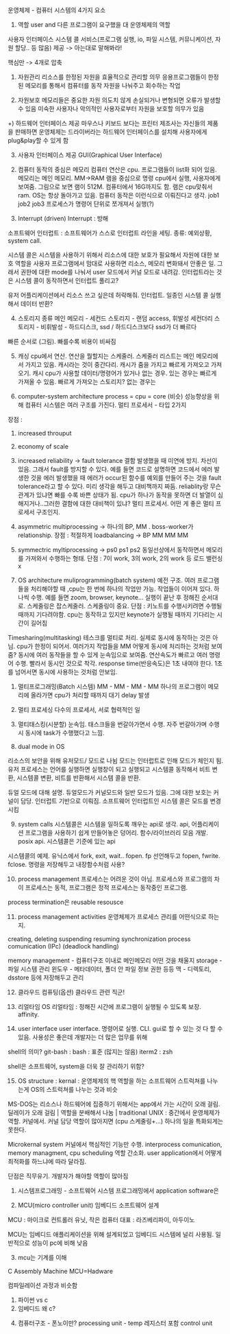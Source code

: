 운영체제 - 컴퓨터 시스템의 4가지 요소

1. 역할
user and 다른 프로그램이 요구했을 대 운영체제의 역할

사용자 인터페이스
시스템 콜
서비스(프로그램 실행, io, 파일 시스템, 커뮤니케이션, 자원 할당.. 등 많음)
제공
-> 아는대로 말해봐라!

핵심만
-> 4개로 압축

1) 자원관리
리소스를 한정된 자원을 효율적으로 관리할 의무
응용프로그램들이 한정된 메모리를 통해서 컴퓨터를 동작
자원을 나눠주고 회수하는 작업

2) 자원보호
메모리들은 중요한 자원
의도치 않게 손실되거나 변형되면 오류가 발생할 수 있음
미숙한 사용자나 악의적인 사용자로부터 자원을 보호할 의무가 있음

+) 하드웨어 인터페이스 제공
마우스나 키보드 보다는 프린터
제조사는 자신들의 제품을 판매하면 운영체제는 드라이버라는 하드웨어 인터페이스를 설치해 사용자에게 plug&play할 수 있게 함

3) 사용자 인터페이스 제공
GUI(Graphical User Interface)

2. 컴퓨터 동작의 중심은 메모리
컴퓨터 연산은 cpu. 프로그램들이 list화 되어 있음. 메모리는 메인 메모리. MM->RAM
램을 중심으로 명령 cpu에서 실행, 사용자에게 보여줌.
그림으로 보면 램이 512M. 컴퓨터에서 16G까지도 함. 램은 cpu맞춰서
ram. OS는 항상 돌아가고 있음.
컴퓨터 동작은 이런식으로 이뤄진다고 생각. job1 job2 job3 프로세스가 명령어 단위로 쪼개져서 실행(?)

3. Interrupt (driven)
Interrupt : 방해

소프트웨어 인터럽트 : 소프트웨어가 스스로 인터럽트 라인을 세팅.
종류: 예외상황, system call.

시스템 콜은 시스템을 사용하기 위해서 리소스에 대한 보호가 필요해서 자원에 대한 보호 역할을 사용자 프로그램에서 맘대로 사용하면 리소스, 메모리 변화돼서 안좋은 일.
그래서 권한에 대한 mode를 나눠서 user 모드에서 커널 모드로 내려감. 인터럽트라는 것은 시스템 콜이 동작하면서 인터럽트 풀리고?

유저 어플리케이션에서 리소스 쓰고 싶은데 허락해줘. 인터럽트. 일종인 시스템 콜 실행해서 데이터 반환?

4. 스토리지 종류 
메인 메모리 - 세컨드 스토리지 - 랜덤 access, 휘발성
세컨더리 스토리지 - 비휘발성 - 하드디스크, ssd / 하드디스크보다 ssd가 더 빠르다

빠른 순서로 (그림). 빠를수록 비용이 비싸짐

5. 캐싱
cpu에서 연산. 연산을 뭘할지는 스케줄러. 스케줄러 리스트는 메인 메모리에서 가지고 있음. 캐시라는 것이 중간다리. 캐시가 줌을 가지고 빠르게 가져오고 가져오기. 캐시 cpu가 사용할 데이터/명령어가 있거나 없는 경우. 있는 경우는 빠르게 가져올 수 있음. 빠르게 가져오는 스토리지?
없는 경우는 

6. computer-system architecture
process = cpu = core (비슷)
성능향상을 위해 컴퓨터 시스템은 여러 구조를 가진다.
멀티 프로세서 - 타입 2가지

장점 : 
1) increased throuput
2) economy of scale
3) increased reliability -> fault tolerance
결함 발생했을 때 미연에 방지. 차선이 있음. 그래서 fault를 방지할 수 있다. 예를 들면 코드로 설명하면 코드에서 에러 발생한 것을 에러 발생했을 때 에러가 occur된 함수를 예외를 만들어 주는 것을 fault tolerance라고 할 수 있다. 미리 생각을 해두고 대비책까지 짜둠.
reliablity랑 무슨 관계가 있냐면 빠를 수록 바쁜 상태가 됨. cpu가 하나가 동작을 못하면 더 발열이 심해지거나..그러한 결함에 대한 대비책이 있냐? 멀티 프로세서. 어떤 게 좋은 멀티 프로세서 구조인지.

1) asymmetric multiprocessing
 -> 하나의 BP, MM . boss-worker가 relationship.
 장점 : 적절하게 loadbalancing
 -> BP
 MM MM MM


2) symmectric myltiprocessing 
 -> ps0 ps1 ps2
 동일선상에서 동작하면서 메모리를 가져와서 수행하는 형태. 
 단점 : 7이 work, 3의 work, 2의 work 등 로드 밸런싱 x

 7. OS architecture
 muliprogramming(batch system)
 예전 구조. 여러 프로그램들을 처리해야할 때 ,cpu는 한 번에 하나의 작업만 가능. 작업들이 이어져 있다. 하나씩 수행. 예를 들면 zoom, browser, keynote... 실행이 끝난 후 정해진 순서대로. 스케줄링은 잡스케줄러. 스케줄링이 중요. 
 단점 : 키노트를 수행시키려면 수행될 때까지 기다려야함. cpu는 동작하고 있지만 keynote가 실행될 때까지 기다리는 시간이 길어짐

 Timesharing(multitasking)
 테스크를 멀티로 처리. 실제로 동시에 동작하는 것은 아님. cpu가 한정이 되어서. 여러가지 작업들을 MM 어떻게 동시에 처리하는 것처럼 보여줌? 동시에 여러 동작들을 할 수 있게 눈속임으로 보여줌. 연산속도가 빠르고 여러 명령어 수행. 빨라서 동시인 것으로 착각. 
 response time(반응속도)은 1초 내여야 한다.
 1초를 넘어서면 동시에 사용하는 것처럼 안보임.

1) 멀티프로그래밍(Batch 시스템)
 MM - MM - MM - MM
 하나의 프로그램이 메모리에 올라가면 cpu가 처리할 때까지 대기
 delay 발생

 2) 멀티 프로세싱
 다수의 프로세서, 서로 협력적인 일

 3) 멀티태스킹(시분할)
 눈속임.
 태스크들을 번갈아가면서 수행. 자주 번갈아가며 수행 시 동시에 task가 수행했다고 느낌.

 8. dual mode in OS

 리소스의 보안을 위해 유저모드/ 모드로 나뉨
 모드는 인터럽트로 인해 모드가 체인지 됨.
 유저 프로세스는 언어를 실행하면 실행창이 되고 실행되고 시스템콜 동작해서 비트 변환, 시스템콜 변환, 비트를 반환해서 시스템 콜을 반환.

 듀얼 모드에 대해 설명. 듀얼모드가 커널모드와 일반 모드가 있음. 그에 대한 보호는 커널이 담당. 인터럽트 기반으로 이뤄짐. 소프트웨어 인터럽트인 시스템 콜은 모드를 변경시킴

 9. system calls
 시스템콜은 시스템을 일하도록 깨우는 api로 생각.
 api, 어플리케이션 프로그램을 사용하기 쉽게 만들어놓은 덩어리. 함수/라이브러리 모음 개발. 
 posix api. 시스템콜은 기준에 있는 api

 시스템콜의 예제. 유닉스에서 fork, exit, wait..
 fopen. fp 선언해두고 fopen, fwrite. fclose. 명령을 저장해두고 내장함수처럼 사용?

 10. process management
 프로세스는 어려운 것이 아님. 
 프로세스와 프로그램의 차이
 프로세스는 동적, 프로그램은 정적
 프로세스는 동작중인 프로그램.

 process termination은 reusable resousce

 11. process management activities
 운영체제가 프로세스 관리를 어떤식으로 하는지.

 creating, deleting
 suspending resuming
 synchronization
 process comunication (IPc)
 (deadlock handling)

 memory management - 컴퓨터구조 이내로 메인메모리 어떤 것을 채울지
 storage - 파일 시스템 관리
 윈도우 - 메타데이터, 폴더 안 파일 정보 권한 등등
 맥 - 디렉토리, dsstore 등에 저장해두고 관리


12. 클라우드 컴퓨팅(옵션)
클라우드 관련 직군!

13. 리얼타임 OS
리얼타임 : 정해진 시간에 프로그램이 실행될 수 있도록 보장. 
affinity. 

14. user interface
user interface. 명령어로 실행. CLI. gui로 할 수 있는 것 다 할 수 있음. 사용성은 좋은데 개발자는 더 많은 업무를 위해

shell의 의미?
git-bash : bash : 표준 (많지는 않음)
iterm2 : zsh

shell은 소프트웨어, system을 더욱 잘 관리하기 위함?

15. OS structure
: kernal : 운영체제의 핵 역할을 하는 소프트웨어
스트럭쳐를 나누는게 OS의 스트럭쳐를 나누는 것과 비슷

MS-DOS는 리소스나 하드웨어에 집중하기 위해서는 app에서 가는 시간이 오래 걸림. 딜레이가 오래 걸림
|
역할을 분배해서 나눔
|
traditional UNIX : 중간에서 운영체제가 역할. 커널에서. 
커널 담당 역할이 많아지면 (cpu 스케줄링+...) 하나의 일을 특화되게는 못한다.


Microkernal system
커널에서 핵심적인 기능만 수행. interprocess comunication, memory managment, cpu scheduling
역할 간소화. user application에서 어떻게 최적화를 하느냐에 따라 달라짐.

단점은 직무유기. 개발자가 해야할 역할이 많아짐

1. 시스템프로그래밍 - 소프트웨어
시스템 프로그래밍에서 application software은 

2. MCU(micro controller unit)
임베디드 소프트웨어 설계
 
 MCU : 마이크로 컨트롤러 유닛, 작은 컴퓨터
 대표 : 라즈베리파이, 아두이노

 MCU는 임베디드 애플리케이션을 위해 설계되었고 임베디드 시스템에 널리 사용됨. 일반적으로 성능이 pc에 비해 낮음

 3. mcu는 기계를 이해

 C
 Assembly
 Machine 
 MCU=Hadware

 컴파일레이션 과정과 비슷함

 1) 파이썬 vs c
 2) 임베디드 왜 c?

 4. 컴퓨터구조 - 폰노이만?
processing unit - temp 레지스터 포함
control unit
